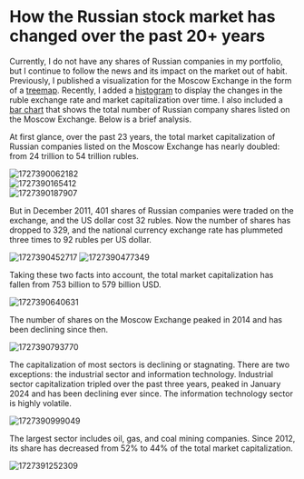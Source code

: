 # How the Russian stock market has changed over the past 20+ years

Currently, I do not have any shares of Russian companies in my portfolio, but I continue to follow the news and its impact on the market out of habit. Previously, I published a visualization for the Moscow Exchange in the form of a [treemap](https://ruslanbay.github.io/moex). Recently, I added a [histogram](https://ruslanbay.github.io/moex/history/) to display the changes in the ruble exchange rate and market capitalization over time. I also included a [bar chart](https://ruslanbay.github.io/moex/listings/) that shows the total number of Russian company shares listed on the Moscow Exchange. Below is a brief analysis.

At first glance, over the past 23 years, the total market capitalization of Russian companies listed on the Moscow Exchange has nearly doubled: from 24 trillion to 54 trillion rubles.

![1727390062182](https://github.com/user-attachments/assets/9feb5ea0-852b-47e4-bb02-89a0c36a1e49)<br>
![1727390165412](https://github.com/user-attachments/assets/0b909c8d-fe7c-4834-b71e-33180bd34d49)<br>
![1727390187907](https://github.com/user-attachments/assets/64f84e08-5797-4627-9703-d9e06bbe0e61)<br>

But in December 2011, 401 shares of Russian companies were traded on the exchange, and the US dollar cost 32 rubles. Now the number of shares has dropped to 329, and the national currency exchange rate has plummeted three times to 92 rubles per US dollar.

![1727390452717](https://github.com/user-attachments/assets/5eeee2d5-bad9-4b3d-b727-38a06b56d4ed)
![1727390477349](https://github.com/user-attachments/assets/e64d0ea4-86e0-4f70-9655-26e57912ea20)

Taking these two facts into account, the total market capitalization has fallen from 753 billion to 579 billion USD.

![1727390640631](https://github.com/user-attachments/assets/a90f19bd-d47f-45fe-9bd3-0eec62522b10)

The number of shares on the Moscow Exchange peaked in 2014 and has been declining since then.

![1727390793770](https://github.com/user-attachments/assets/c4a694c4-7167-4257-8a9e-1f9cefa24cc8)

The capitalization of most sectors is declining or stagnating. There are two exceptions: the industrial sector and information technology. Industrial sector capitalization tripled over the past three years, peaked in January 2024 and has been declining ever since. The information technology sector is highly volatile.

![1727390999049](https://github.com/user-attachments/assets/5042161f-fe93-4c0e-87b7-be3a90d6fbdb)

The largest sector includes oil, gas, and coal mining companies. Since 2012, its share has decreased from 52% to 44% of the total market capitalization.

![1727391252309](https://github.com/user-attachments/assets/1b39be1a-91df-452b-9053-e1cfb46c0a42)
